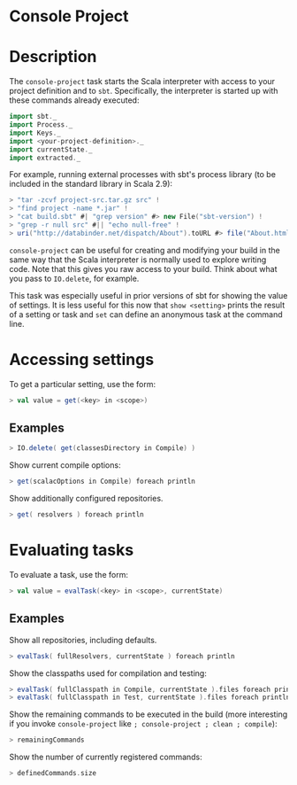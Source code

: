 # Console Project

# Description

The `console-project` task starts the Scala interpreter with access to your project definition and to `sbt`.  Specifically, the interpreter is started up with these commands already executed:
```scala
import sbt._
import Process._
import Keys._
import <your-project-definition>._
import currentState._
import extracted._
```

For example, running external processes with sbt's process library (to be included in the standard library in Scala 2.9):
```scala
> "tar -zcvf project-src.tar.gz src" !
> "find project -name *.jar" !
> "cat build.sbt" #| "grep version" #> new File("sbt-version") !
> "grep -r null src" #|| "echo null-free" !
> uri("http://databinder.net/dispatch/About").toURL #> file("About.html") !
```

`console-project` can be useful for creating and modifying your build in the same way that the Scala interpreter is normally used to explore writing code.  Note that this gives you raw access to your build.  Think about what you pass to `IO.delete`, for example.

This task was especially useful in prior versions of sbt for showing the value of settings.  It is less useful for this now that `show <setting>` prints the result of a setting or task and `set` can define an anonymous task at the command line.

# Accessing settings

To get a particular setting, use the form:
```scala
> val value = get(<key> in <scope>)
```

## Examples

```scala
> IO.delete( get(classesDirectory in Compile) )
```

Show current compile options:
```scala
> get(scalacOptions in Compile) foreach println
```

Show additionally configured repositories.
```scala
> get( resolvers ) foreach println
```

# Evaluating tasks

To evaluate a task, use the form:
```scala
> val value = evalTask(<key> in <scope>, currentState)
```

## Examples

Show all repositories, including defaults.
```scala
> evalTask( fullResolvers, currentState ) foreach println
```

Show the classpaths used for compilation and testing:
```scala
> evalTask( fullClasspath in Compile, currentState ).files foreach println
> evalTask( fullClasspath in Test, currentState ).files foreach println
```

Show the remaining commands to be executed in the build (more interesting if you invoke `console-project` like `; console-project ; clean ; compile`):
```scala
> remainingCommands
```

Show the number of currently registered commands:
```scala
> definedCommands.size
```